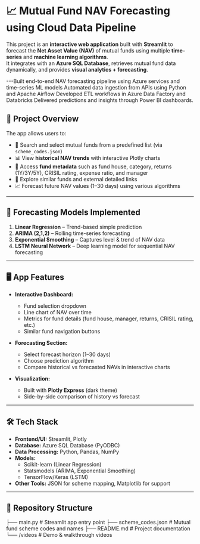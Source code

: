 

# 📈 Mutual Fund NAV Forecasting using Cloud Data Pipeline

This project is an **interactive web application** built with **Streamlit** to forecast the **Net Asset Value (NAV)** of mutual funds using multiple **time-series** and **machine learning algorithms**.  
It integrates with an **Azure SQL Database**, retrieves mutual fund data dynamically, and provides **visual analytics + forecasting**.

---Built end-to-end NAV forecasting pipeline using Azure services and time-series ML models Automated data ingestion from APIs using Python and Apache Airflow Developed ETL workflows in Azure Data Factory and
Databricks Delivered predictions and insights through Power BI dashboards.

## 🎯 Project Overview

The app allows users to:  
- 🔎 Search and select mutual funds from a predefined list (via `scheme_codes.json`)  
- 📊 View **historical NAV trends** with interactive Plotly charts  
- 🏦 Access **fund metadata** such as fund house, category, returns (1Y/3Y/5Y), CRISIL rating, expense ratio, and manager  
- 🔗 Explore similar funds and external detailed links  
- 📈 Forecast future NAV values (1–30 days) using various algorithms  

---

## 🔧 Forecasting Models Implemented

1. **Linear Regression** – Trend-based simple prediction  
2. **ARIMA (2,1,2)** – Rolling time-series forecasting  
3. **Exponential Smoothing** – Captures level & trend of NAV data  
4. **LSTM Neural Network** – Deep learning model for sequential NAV forecasting  

---

## 🖥️ App Features

- **Interactive Dashboard:**  
  - Fund selection dropdown  
  - Line chart of NAV over time  
  - Metrics for fund details (fund house, manager, returns, CRISIL rating, etc.)  
  - Similar fund navigation buttons  

- **Forecasting Section:**  
  - Select forecast horizon (1–30 days)  
  - Choose prediction algorithm  
  - Compare historical vs forecasted NAVs in interactive charts  

- **Visualization:**  
  - Built with **Plotly Express** (dark theme)  
  - Side-by-side comparison of history vs forecast  

---

## 🛠️ Tech Stack

- **Frontend/UI:** Streamlit, Plotly  
- **Database:** Azure SQL Database (PyODBC)  
- **Data Processing:** Python, Pandas, NumPy  
- **Models:**  
  - Scikit-learn (Linear Regression)  
  - Statsmodels (ARIMA, Exponential Smoothing)  
  - TensorFlow/Keras (LSTM)  
- **Other Tools:** JSON for scheme mapping, Matplotlib for support  

---

## 📂 Repository Structure
├── main.py # Streamlit app entry point
├── scheme_codes.json # Mutual fund scheme codes and names
├── README.md # Project documentation
└── /videos # Demo & walkthrough videos


